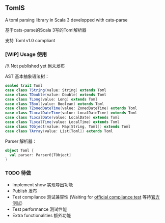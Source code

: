 ## TomlS

A toml parsing library in Scala 3 developped with cats-parse

基于cats-parse的Scala 3写的Toml解析器

支持 Toml v1.0 compliant

### [WIP] Usage 使用

/!\ Not published yet 尚未发布

AST 基本抽象语法树：

```scala
sealed trait Toml
case class TString(value: String) extends Toml
case class TDouble(value: Double) extends Toml
case class TLong(value: Long) extends Toml
case class TBool(value: Boolean) extends Toml
case class TZonedDateTime(value: ZonedDateTime) extends Toml
case class TLocalDateTime(value: LocalDateTime) extends Toml
case class TLocalDate(value: LocalDate) extends Toml
case class TLocalTime(value: LocalTime) extends Toml
case class TObject(value: Map[String, Toml]) extends Toml
case class TArray(value: List[Toml]) extends Toml
```

Parser 解析器：

```scala
object Toml {
  val parser: Parser0[TObject]
}
```

### TODO 待做

- Implement show 实现导出功能
- Publish 发布
- Test compliance 测试兼容性 (Waiting for [official compliance test](https://github.com/toml-lang/compliance) 等待[官方测试](https://github.com/toml-lang/compliance))
- Test performance 测试性能
- Extra functionalities 额外功能